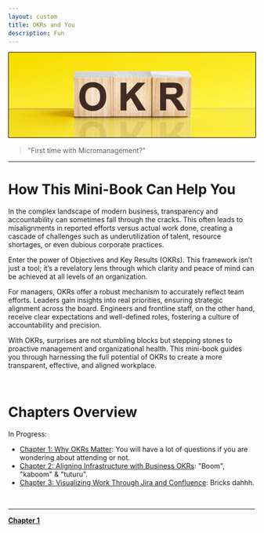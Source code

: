 ```yaml
---
layout: custom
title: OKRs and You
description: Fun
---
```


<img class="myImg" src="../images/headers/yellow-okr.png" alt="https://www.cebra.com/hubfs/okr-marketing.jpg" style="border: 1px solid #000; border-radius: 1px; padding: 0px; cursor: pointer;">

>"First time with Micromanagement?"

---

# How This Mini-Book Can Help You

In the complex landscape of modern business, transparency and accountability can sometimes fall through the cracks. This often leads to misalignments in reported efforts versus actual work done, creating a cascade of challenges such as underutilization of talent, resource shortages, or even dubious corporate practices.

Enter the power of Objectives and Key Results (OKRs). This framework isn’t just a tool; it’s a revelatory lens through which clarity and peace of mind can be achieved at all levels of an organization.

For managers, OKRs offer a robust mechanism to accurately reflect team efforts. Leaders gain insights into real priorities, ensuring strategic alignment across the board. Engineers and frontline staff, on the other hand, receive clear expectations and well-defined roles, fostering a culture of accountability and precision.

With OKRs, surprises are not stumbling blocks but stepping stones to proactive management and organizational health. This mini-book guides you through harnessing the full potential of OKRs to create a more transparent, effective, and aligned workplace.

<br>

# Chapters Overview

In Progress:

- [Chapter 1: Why OKRs Matter](/pages/okr-chapter-1): You will have a lot of questions if you are wondering about attending or not.
- [Chapter 2: Aligning Infrastructure with Business OKRs](/pages/okr-chapter-2): "Boom", "kaboom" & "tuturu".
- [Chapter 3: Visualizing Work Through Jira and Confluence](/pages/okr-chapter-3): Bricks dahhh.

<br>

---

<div class="ds-button-container">
  <a href="/pages/okr-chapter-1" class="custom-button left"><strong>Chapter 1</strong></a>
</div>
